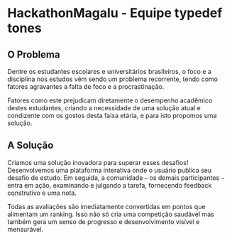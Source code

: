 # HackathonMagalu - Equipe typedef tones

## O Problema

Dentre os estudantes escolares e universitários brasileiros, o foco e a disciplina nos estudos vêm sendo um problema recorrente, tendo como fatores agravantes a falta de foco e a procrastinação. 

Fatores como este prejudicam diretamente o desempenho acadêmico destes estudantes, criando a necessidade de uma solução atual e condizente com os gostos desta faixa etária, e para isto propomos uma solução.


 ## A Solução

Criamos uma solução inovadora para superar esses desafios! Desenvolvemos uma plataforma interativa onde o usuário publica seu desafio de estudo. Em seguida, a comunidade – os demais participantes – entra em ação, examinando e julgando a tarefa, fornecendo feedback construtivo e uma nota.

Todas as avaliações são imediatamente convertidas em pontos que alimentam um ranking. Isso não só cria uma competição saudável mas também gera um senso de progresso e desenvolvimento visível e mensurável.
